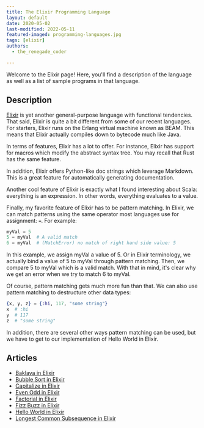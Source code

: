 ```yaml
---
title: The Elixir Programming Language
layout: default
date: 2020-05-02
last-modified: 2022-05-11
featured-imaged: programming-languages.jpg
tags: [elixir]
authors:
  - the_renegade_coder

---
```


Welcome to the Elixir page! Here, you'll find a description of the language as well as a list of sample programs in that language.

## Description

[Elixir][1] is yet another general-purpose language with functional tendencies. 
That said, Elixir is quite a bit different from some of our recent 
languages. For starters, Elixir runs on the Erlang virtual machine 
known as BEAM. This means that Elixir actually compiles down to bytecode 
much like Java.

In terms of features, Elixir has a lot to offer. For instance, Elixir 
has support for macros which modify the abstract syntax tree. You may 
recall that Rust has the same feature.

In addition, Elixir offers Python-like doc strings which leverage Markdown. 
This is a great feature for automatically generating documentation.

Another cool feature of Elixir is exactly what I found interesting about 
Scala: everything is an expression. In other words, everything evaluates 
to a value.

Finally, my favorite feature of Elixir has to be pattern matching. In 
Elixir, we can match patterns using the same operator most languages use 
for assignment: `=`. For example:

```elixir
myVal = 5
5 = myVal  # A valid match
6 = myVal  # (MatchError) no match of right hand side value: 5
```

In this example, we assign myVal a value of 5. Or in Elixir terminology, 
we actually bind a value of 5 to myVal through pattern matching. Then, we 
compare 5 to myVal which is a valid match. With that in mind, it's clear 
why we get an error when we try to match 6 to myVal.

Of course, pattern matching gets much more fun than that. We can also use 
pattern matching to destructure other data types:

```elixir
{x, y, z} = {:hi, 117, "some string"}
x  # :hi
y  # 117
z  # "some string"
```

In addition, there are several other ways pattern matching can be used, but 
we have to get to our implementation of Hello World in Elixir.

[1]: https://en.wikipedia.org/wiki/Elixir_(programming_language)


## Articles

- [Baklava in Elixir](https://rzuckerm.github.io/sample-programs-website-copy/projects/baklava/elixir)
- [Bubble Sort in Elixir](https://rzuckerm.github.io/sample-programs-website-copy/projects/bubble-sort/elixir)
- [Capitalize in Elixir](https://rzuckerm.github.io/sample-programs-website-copy/projects/capitalize/elixir)
- [Even Odd in Elixir](https://rzuckerm.github.io/sample-programs-website-copy/projects/even-odd/elixir)
- [Factorial in Elixir](https://rzuckerm.github.io/sample-programs-website-copy/projects/factorial/elixir)
- [Fizz Buzz in Elixir](https://rzuckerm.github.io/sample-programs-website-copy/projects/fizz-buzz/elixir)
- [Hello World in Elixir](https://rzuckerm.github.io/sample-programs-website-copy/projects/hello-world/elixir)
- [Longest Common Subsequence in Elixir](https://rzuckerm.github.io/sample-programs-website-copy/projects/longest-common-subsequence/elixir)